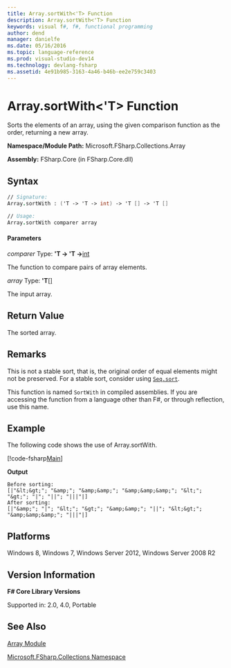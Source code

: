 ```yaml
---
title: Array.sortWith<'T> Function
description: Array.sortWith<'T> Function
keywords: visual f#, f#, functional programming
author: dend
manager: danielfe
ms.date: 05/16/2016
ms.topic: language-reference
ms.prod: visual-studio-dev14
ms.technology: devlang-fsharp
ms.assetid: 4e91b985-3163-4a46-b46b-ee2e759c3403 
---
```


# Array.sortWith<'T> Function

Sorts the elements of an array, using the given comparison function as the order, returning a new array.

**Namespace/Module Path:** Microsoft.FSharp.Collections.Array

**Assembly:** FSharp.Core (in FSharp.Core.dll)


## Syntax

```fsharp
// Signature:
Array.sortWith : ('T -> 'T -> int) -> 'T [] -> 'T []

// Usage:
Array.sortWith comparer array
```

#### Parameters
*comparer*
Type: **'T -&gt; 'T -&gt;**[int](https://msdn.microsoft.com/library/025d5455-3622-4ea5-9573-3ecbd4ee1375)


The function to compare pairs of array elements.


*array*
Type: **'T**[[]](https://msdn.microsoft.com/library/def20292-9aae-4596-9275-b94e594f8493)


The input array.

## Return Value

The sorted array.

## Remarks
This is not a stable sort, that is, the original order of equal elements might not be preserved. For a stable sort, consider using [`Seq.sort`](https://msdn.microsoft.com/library/327ea595-e77c-4529-b61e-8c6cbf5ec92e).

This function is named `SortWith` in compiled assemblies. If you are accessing the function from a language other than F#, or through reflection, use this name.

## Example

The following code shows the use of Array.sortWith.

[!code-fsharp[Main](~/samples/snippets/fsharp/arrays/snippet65.fs)]

**Output**

```
Before sorting:
[|"&lt;&gt;"; "&amp;"; "&amp;&amp;"; "&amp;&amp;&amp;"; "&lt;"; "&gt;"; "|"; "||"; "|||"|]
After sorting:
[|"&amp;"; "|"; "&lt;"; "&gt;"; "&amp;&amp;"; "||"; "&lt;&gt;"; "&amp;&amp;&amp;"; "|||"|]
```

## Platforms
Windows 8, Windows 7, Windows Server 2012, Windows Server 2008 R2


## Version Information
**F# Core Library Versions**

Supported in: 2.0, 4.0, Portable


## See Also
[Array Module](index.md)

[Microsoft.FSharp.Collections Namespace](../Microsoft.FSharp.Collections-Namespace-%5BFSharp%5D.md)